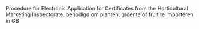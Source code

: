 Procedure for Electronic Application for Certificates from the Horticultural Marketing Inspectorate, benodigd om planten, groente of fruit te importeren in GB